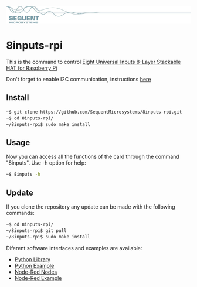 [![8inputs-rpi](readmeres/sequent.jpg)](https://www.sequentmicrosystems.com)

# 8inputs-rpi


This is the command to control [Eight Universal Inputs 8-Layer Stackable HAT for Raspberry Pi](https://sequentmicrosystems.com/collections/all-io-cards/products/eight-universal-inputs-br-8-layer-stackable-card-br-for-raspberry-pi-1)

Don't forget to enable I2C communication, instructions [here](https://www.raspberrypi-spy.co.uk/2014/11/enabling-the-i2c-interface-on-the-raspberry-pi/)


## Install

```bash
~$ git clone https://github.com/SequentMicrosystems/8inputs-rpi.git
~$ cd 8inputs-rpi/
~/8inputs-rpi$ sudo make install
```
## Usage
Now you can access all the functions of the card through the command "8inputs". Use -h option for help:
```bash
~$ 8inputs -h
```
## Update
If you clone the repository any update can be made with the following commands:

```bash
~$ cd 8inputs-rpi/  
~/8inputs-rpi$ git pull
~/8inputs-rpi$ sudo make install
```  

Diferent software interfaces and examples are available:
* [Python Library](https://github.com/SequentMicrosystems/8inputs-rpi/tree/main/python)
* [Python Example](https://github.com/SequentMicrosystems/8inputs-rpi/blob/main/python/tests.py)
* [Node-Red Nodes](https://github.com/SequentMicrosystems/8inputs-rpi/tree/main/node-red-contrib-sm-8inputs) 
* [Node-Red Example](https://github.com/SequentMicrosystems/8inputs-rpi/tree/main/node-red-contrib-sm-8inputs/example)
